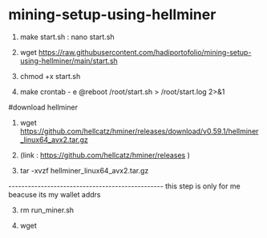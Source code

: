 # mining-setup-using-hellminer
1. make start.sh : nano start.sh

2. wget https://raw.githubusercontent.com/hadiportofolio/mining-setup-using-hellminer/main/start.sh

3. chmod +x start.sh

4. make crontab - e
@reboot /root/start.sh > /root/start.log 2>&1

#download hellminer 

1. wget https://github.com/hellcatz/hminer/releases/download/v0.59.1/hellminer_linux64_avx2.tar.gz
  
3. (link : https://github.com/hellcatz/hminer/releases )

2. tar -xvzf hellminer_linux64_avx2.tar.gz

------------------------------------------------ this step is only for me beacuse its my wallet addrs 

3. rm run_miner.sh

4. wget
